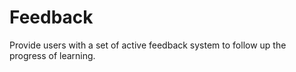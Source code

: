 # Feedback
 Provide users with a set of active feedback system to follow up the progress of learning.
